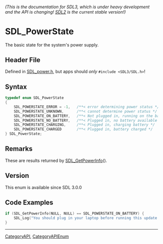 ###### (This is the documentation for SDL3, which is under heavy development and the API is changing! [SDL2](https://wiki.libsdl.org/SDL2/) is the current stable version!)
# SDL_PowerState

The basic state for the system's power supply.

## Header File

Defined in [SDL_power.h](https://github.com/libsdl-org/SDL/blob/main/include/SDL3/SDL_power.h), but apps should _only_ `#include <SDL3/SDL.h>`!

## Syntax

```c
typedef enum SDL_PowerState
{
    SDL_POWERSTATE_ERROR = -1,   /**< error determining power status */
    SDL_POWERSTATE_UNKNOWN,      /**< cannot determine power status */
    SDL_POWERSTATE_ON_BATTERY,   /**< Not plugged in, running on the battery */
    SDL_POWERSTATE_NO_BATTERY,   /**< Plugged in, no battery available */
    SDL_POWERSTATE_CHARGING,     /**< Plugged in, charging battery */
    SDL_POWERSTATE_CHARGED       /**< Plugged in, battery charged */
} SDL_PowerState;
```

## Remarks

These are results returned by [SDL_GetPowerInfo](SDL_GetPowerInfo)().

## Version

This enum is available since SDL 3.0.0

## Code Examples

```c
if (SDL_GetPowerInfo(NULL, NULL) == SDL_POWERSTATE_ON_BATTERY) {
    SDL_Log("You should plug in your laptop before running this update.");
}
```

----
[CategoryAPI](CategoryAPI), [CategoryAPIEnum](CategoryAPIEnum)

